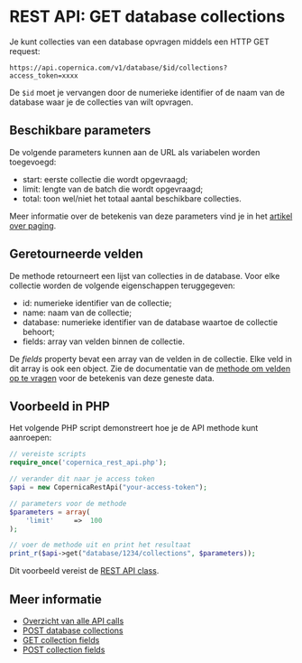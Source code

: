 # REST API: GET database collections

Je kunt collecties van een database opvragen middels een HTTP GET 
request:

`https://api.copernica.com/v1/database/$id/collections?access_token=xxxx`

De `$id` moet je vervangen door de numerieke identifier of de naam van 
de database waar je de collecties van wilt opvragen.


## Beschikbare parameters

De volgende parameters kunnen aan de URL als variabelen worden toegevoegd:

* start: 		eerste collectie die wordt opgevraagd;
* limit: 		lengte van de batch die wordt opgevraagd;
* total: 		toon wel/niet het totaal aantal beschikbare collecties.

Meer informatie over de betekenis van deze parameters vind je in het
[artikel over paging](rest-paging).


## Geretourneerde velden

De methode retourneert een lijst van collecties in de database. Voor elke collectie
worden de volgende eigenschappen teruggegeven:

* id: 			numerieke identifier van de collectie;
* name: 		naam van de collectie;
* database: 	numerieke identifier van de database waartoe de collectie behoort;
* fields: 		array van velden binnen de collectie.

De *fields* property bevat een array van de velden in de collectie. Elke veld
in dit array is ook een object. Zie de documentatie van de 
[methode om velden op te vragen](./rest-get-collection-fields) voor de betekenis
van deze geneste data.


## Voorbeeld in PHP

Het volgende PHP script demonstreert hoe je de API methode kunt aanroepen:

```php
// vereiste scripts
require_once('copernica_rest_api.php');

// verander dit naar je access token
$api = new CopernicaRestApi("your-access-token");

// parameters voor de methode
$parameters = array(
    'limit'     =>  100
);

// voer de methode uit en print het resultaat
print_r($api->get("database/1234/collections", $parameters));
```

Dit voorbeeld vereist de [REST API class](rest-php).

    
## Meer informatie

* [Overzicht van alle API calls](rest-api)
* [POST database collections](rest-post-database-collections)
* [GET collection fields](rest-get-collection-fields)
* [POST collection fields](rest-post-collection-fields)
